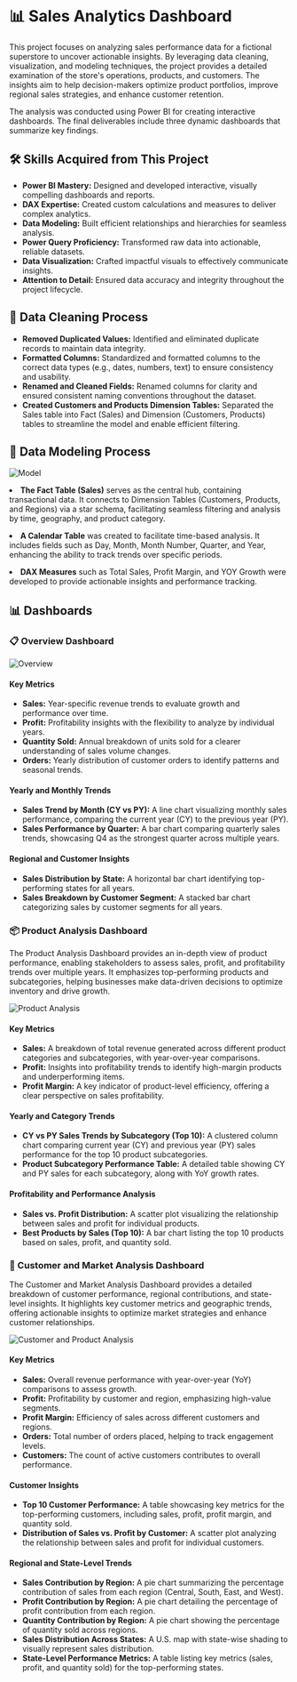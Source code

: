 <!DOCTYPE html>
<html lang="en">
<body>
    <h1>📊 Sales Analytics Dashboard</h1>

   <div class="section">
        <p>This project focuses on analyzing sales performance data for a fictional superstore to uncover actionable insights. By leveraging data cleaning, visualization, and modeling techniques, the project provides a detailed examination of the store's operations, products, and customers. The insights aim to help decision-makers optimize product portfolios, improve regional sales strategies, and enhance customer retention.</p>
        <p>The analysis was conducted using Power BI for creating interactive dashboards. The final deliverables include three dynamic dashboards that summarize key findings.</p>
    </div>

  <div class="section">
        <h2>🛠️ Skills Acquired from This Project</h2>
        <ul>
            <li><b>Power BI Mastery:</b> Designed and developed interactive, visually compelling dashboards and reports.</li>
            <li><b>DAX Expertise:</b> Created custom calculations and measures to deliver complex analytics.</li>
            <li><b>Data Modeling:</b> Built efficient relationships and hierarchies for seamless analysis.</li>
            <li><b>Power Query Proficiency:</b> Transformed raw data into actionable, reliable datasets.</li>
            <li><b>Data Visualization:</b> Crafted impactful visuals to effectively communicate insights.</li>
            <li><b>Attention to Detail:</b> Ensured data accuracy and integrity throughout the project lifecycle.</li>
        </ul>
    </div>

  <div class="section">
        <h2>🧹 Data Cleaning Process</h2>
        <ul>
            <li><b>Removed Duplicated Values:</b> Identified and eliminated duplicate records to maintain data integrity.</li>
            <li><b>Formatted Columns:</b> Standardized and formatted columns to the correct data types (e.g., dates, numbers, text) to ensure consistency and usability.</li>
            <li><b>Renamed and Cleaned Fields:</b> Renamed columns for clarity and ensured consistent naming conventions throughout the dataset.</li>
            <li><b>Created Customers and Products Dimension Tables:</b> Separated the Sales table into Fact (Sales) and Dimension (Customers, Products) tables to streamline the model and enable efficient filtering.</li>
        </ul>
    </div>

   <div class="section">
        <h2>📐 Data Modeling Process</h2>
       <img src="Model.png" alt="Model">
        <p><li><b>The Fact Table (Sales)</b> serves as the central hub, containing transactional data. It connects to Dimension Tables (Customers, Products, and Regions) via a star schema, facilitating seamless filtering and analysis by time, geography, and product category.</li></p>
        <p><li><b>A Calendar Table</b> was created to facilitate time-based analysis. It includes fields such as Day, Month, Month Number, Quarter, and Year, enhancing the ability to track trends over specific periods.</li></p>
        <p><li><b>DAX Measures</b> such as Total Sales, Profit Margin, and YOY Growth were developed to provide actionable insights and performance tracking.</li></p>
    </div>

  <div class="section">
        <h2>📊 Dashboards</h2>

<div class="key-metrics">
            <h3>📋 Overview Dashboard</h3>
            <img src="Overview.png" alt="Overview">
            <h4>Key Metrics</h4>
            <ul>
                <li><b>Sales:</b> Year-specific revenue trends to evaluate growth and performance over time.</li>
                <li><b>Profit:</b> Profitability insights with the flexibility to analyze by individual years.</li>
                <li><b>Quantity Sold:</b> Annual breakdown of units sold for a clearer understanding of sales volume changes.</li>
                <li><b>Orders:</b> Yearly distribution of customer orders to identify patterns and seasonal trends.</li>
            </ul>

   <h4>Yearly and Monthly Trends</h4>
            <ul>
                <li><b>Sales Trend by Month (CY vs PY):</b> A line chart visualizing monthly sales performance, comparing the current year (CY) to the previous year (PY).</li>
                <li><b>Sales Performance by Quarter:</b> A bar chart comparing quarterly sales trends, showcasing Q4 as the strongest quarter across multiple years.</li>
            </ul>

  <h4>Regional and Customer Insights</h4>
            <ul>
                <li><b>Sales Distribution by State:</b> A horizontal bar chart identifying top-performing states for all years.</li>
                <li><b>Sales Breakdown by Customer Segment:</b> A stacked bar chart categorizing sales by customer segments for all years.</li>
            </ul>

   <div class="analysis">
            <h3>📦 Product Analysis Dashboard</h3>
            <p>The Product Analysis Dashboard provides an in-depth view of product performance, enabling stakeholders to assess sales, profit, and profitability trends over multiple years. It emphasizes top-performing products and subcategories, helping businesses make data-driven decisions to optimize inventory and drive growth.</p>
            <img src="Product Analysis.png" alt="Product Analysis">
    <h4>Key Metrics</h4>
            <ul>
                <li><b>Sales:</b> A breakdown of total revenue generated across different product categories and subcategories, with year-over-year comparisons.</li>
                <li><b>Profit:</b> Insights into profitability trends to identify high-margin products and underperforming items.</li>
                <li><b>Profit Margin:</b> A key indicator of product-level efficiency, offering a clear perspective on sales profitability.</li>
            </ul>
            <h4>Yearly and Category Trends</h4>
            <ul>
                <li><b>CY vs PY Sales Trends by Subcategory (Top 10):</b> A clustered column chart comparing current year (CY) and previous year (PY) sales performance for the top 10 product subcategories.</li>
                <li><b>Product Subcategory Performance Table:</b> A detailed table showing CY and PY sales for each subcategory, along with YoY growth rates.</li>
            </ul>
            <h4>Profitability and Performance Analysis</h4>
            <ul>
                <li><b>Sales vs. Profit Distribution:</b> A scatter plot visualizing the relationship between sales and profit for individual products.</li>
                <li><b>Best Products by Sales (Top 10):</b> A bar chart listing the top 10 products based on sales, profit, and quantity sold.</li>
            </ul>
        </div>
        <div class="analysis">
            <h3>👥 Customer and Market Analysis Dashboard</h3>
            <p>The Customer and Market Analysis Dashboard provides a detailed breakdown of customer performance, regional contributions, and state-level insights. It highlights key customer metrics and geographic trends, offering actionable insights to optimize market strategies and enhance customer relationships.</p>
           <img src="Customer and Market Analysis.png" alt="Customer and Product Analysis">
          <h4>Key Metrics</h4>
            <ul>
                <li><b>Sales:</b> Overall revenue performance with year-over-year (YoY) comparisons to assess growth.</li>
                <li><b>Profit:</b> Profitability by customer and region, emphasizing high-value segments.</li>
                <li><b>Profit Margin:</b> Efficiency of sales across different customers and regions.</li>
                <li><b>Orders:</b> Total number of orders placed, helping to track engagement levels.</li>
                <li><b>Customers:</b> The count of active customers contributes to overall performance.</li>
            </ul>
            <h4>Customer Insights</h4>
            <ul>
                <li><b>Top 10 Customer Performance:</b> A table showcasing key metrics for the top-performing customers, including sales, profit, profit margin, and quantity sold.</li>
                <li><b>Distribution of Sales vs. Profit by Customer:</b> A scatter plot analyzing the relationship between sales and profit for individual customers.</li>
            </ul>
            <h4>Regional and State-Level Trends</h4>
            <ul>
                <li><b>Sales Contribution by Region:</b> A pie chart summarizing the percentage contribution of sales from each region (Central, South, East, and West).</li>
                <li><b>Profit Contribution by Region:</b> A pie chart detailing the percentage of profit contribution from each region.</li>
                <li><b>Quantity Contribution by Region:</b> A pie chart showing the percentage of quantity sold across regions.</li>
                <li><b>Sales Distribution Across States:</b> A U.S. map with state-wise shading to visually represent sales distribution.</li>
                <li><b>State-Level Performance Metrics:</b> A table listing key metrics (sales, profit, and quantity sold) for the top-performing states.</li>
            </ul>
        </div>
    </div>
</body>
</html>

</body>
</html>
